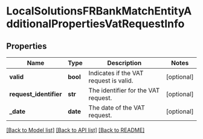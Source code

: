 # LocalSolutionsFRBankMatchEntityAdditionalPropertiesVatRequestInfo

## Properties
Name | Type | Description | Notes
------------ | ------------- | ------------- | -------------
**valid** | **bool** | Indicates if the VAT request is valid. | [optional] 
**request_identifier** | **str** | The identifier for the VAT request. | [optional] 
**_date** | **date** | The date of the VAT request. | [optional] 

[[Back to Model list]](../README.md#documentation-for-models) [[Back to API list]](../README.md#documentation-for-api-endpoints) [[Back to README]](../README.md)

